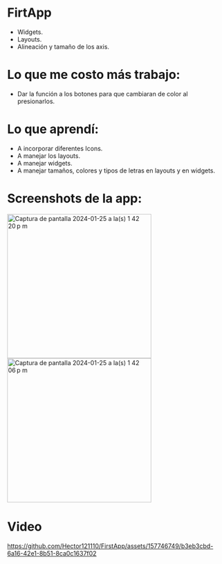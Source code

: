 # FirtApp 

- Widgets.
- Layouts.
- Alineación y tamaño de los axis.

# Lo que me costo más trabajo:

- Dar la función a los botones para que cambiaran de color al presionarlos.

# Lo que aprendí:

- A incorporar diferentes Icons.
- A manejar los layouts. 
- A manejar widgets. 
- A manejar tamaños, colores y tipos de letras en layouts y en widgets.

# Screenshots de la app: 

<img width="333" alt="Captura de pantalla 2024-01-25 a la(s) 1 42 20 p m" src="https://github.com/Hector121110/FirstApp/assets/157746749/7009ed82-be2b-484f-942f-8cfb366e33da">
<img width="333" alt="Captura de pantalla 2024-01-25 a la(s) 1 42 06 p m" src="https://github.com/Hector121110/FirstApp/assets/157746749/21d3d1f6-2b11-462f-a656-450b8acffb4e">

# Video

https://github.com/Hector121110/FirstApp/assets/157746749/b3eb3cbd-6a16-42e1-8b51-8ca0c1637f02

